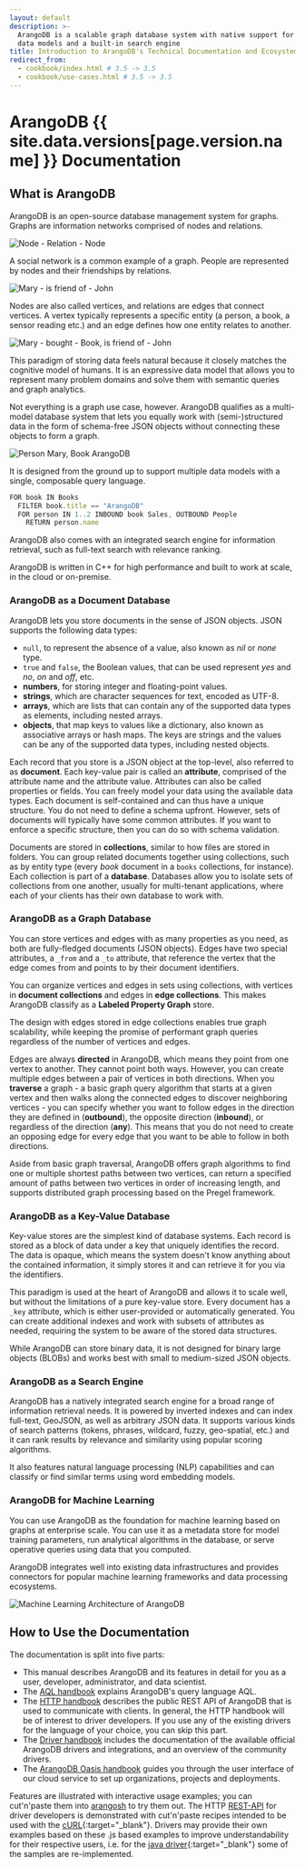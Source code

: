 ```yaml
---
layout: default
description: >-
  ArangoDB is a scalable graph database system with native support for other
  data models and a built-in search engine
title: Introduction to ArangoDB's Technical Documentation and Ecosystem
redirect_from:
  - cookbook/index.html # 3.5 -> 3.5
  - cookbook/use-cases.html # 3.5 -> 3.5
---
```

# ArangoDB {{ site.data.versions[page.version.name] }} Documentation

## What is ArangoDB

ArangoDB is an open-source database management system for graphs.
Graphs are information networks comprised of nodes and relations.

![Node - Relation - Node](images/data-model-graph-relation-abstract.png)

A social network is a common example of a graph. People are represented by nodes
and their friendships by relations.

![Mary - is friend of - John](images/data-model-graph-relation-concrete.png)

Nodes are also called vertices, and relations are edges that connect vertices.
A vertex typically represents a specific entity (a person, a book, a sensor
reading etc.) and an edge defines how one entity relates to another.

![Mary - bought - Book, is friend of - John](images/data-model-graph-relations.png)

This paradigm of storing data feels natural because it closely matches the
cognitive model of humans. It is an expressive data model that allows you to
represent many problem domains and solve them with semantic queries and graph
analytics.

Not everything is a graph use case, however. ArangoDB qualifies as a multi-model
database system that lets you equally work with (semi-)structured data in the
form of schema-free JSON objects without connecting these objects to form a graph.

![Person Mary, Book ArangoDB](images/data-model-document.png)

It is designed from the ground up to support multiple data models with a single,
composable query language.

```js
FOR book IN Books
  FILTER book.title == "ArangoDB"
  FOR person IN 1..2 INBOUND book Sales, OUTBOUND People
    RETURN person.name
```

ArangoDB also comes with an integrated search engine for information retrieval,
such as full-text search with relevance ranking.

ArangoDB is written in C++ for high performance and built to work at scale, in
the cloud or on-premise.

### ArangoDB as a Document Database

ArangoDB lets you store documents in the sense of JSON objects. JSON supports
the following data types:

- `null`, to represent the absence of a value, also known as _nil_ or _none_ type.
- `true` and `false`, the Boolean values, that can be used represent _yes_ and
  _no_, _on_ and _off_, etc.
- **numbers**, for storing integer and floating-point values.
- **strings**, which are character sequences for text, encoded as UTF-8.
- **arrays**, which are lists that can contain any of the supported data types
  as elements, including nested arrays.
- **objects**, that map keys to values like a dictionary, also known as
  associative arrays or hash maps. The keys are strings and the values can be
  any of the supported data types, including nested objects.

Each record that you store is a JSON object at the top-level, also referred to
as **document**. Each key-value pair is called an **attribute**, comprised
of the attribute name and the attribute value. Attributes can also be called
properties or fields. You can freely model your data
using the available data types. Each document is self-contained and can thus
have a unique structure. You do not need to define a schema upfront.
However, sets of documents will typically have some common attributes. If you
want to enforce a specific structure, then you can do so with schema validation.

Documents are stored in **collections**, similar to how files are stored in
folders. You can group related documents together using collections, such as by
entity type (every _book_ document in a `books` collections, for instance).
Each collection is part of a **database**. Databases allow you to isolate sets
of collections from one another, usually for multi-tenant applications, where
each of your clients has their own database to work with.

<!-- Joins? Indexes? -->

### ArangoDB as a Graph Database

You can store vertices and edges with as many properties as you need, as both
are fully-fledged documents (JSON objects). Edges have two special attributes,
a `_from` and a `_to` attribute, that reference the vertex that the edge comes
from and points to by their document identifiers.

You can organize vertices and edges in sets using
collections, with vertices in **document collections** and edges in
**edge collections**. This makes ArangoDB classify as a **Labeled Property Graph**
store.

The design with edges stored in edge collections enables true graph scalability,
while keeping the promise of performant graph queries regardless of the number
of vertices and edges.

Edges are always **directed** in ArangoDB, which means they point from one
vertex to another. They cannot point both ways. However, you can create multiple
edges between a pair of vertices in both directions. When you **traverse** a
graph - a basic graph query algorithm that starts at a given vertex and then
walks along the connected edges to discover neighboring vertices - you can
specify whether you want to follow edges in the direction they are defined in
(**outbound**), the opposite direction (**inbound**), or regardless of the
direction (**any**). This means that you do not need to create an opposing edge
for every edge that you want to be able to follow in both directions.

Aside from basic graph traversal, ArangoDB offers graph algorithms to find one
or multiple shortest paths between two vertices, can return a specified amount
of paths between two vertices in order of increasing length, and supports
distributed graph processing based on the Pregel framework.

### ArangoDB as a Key-Value Database

Key-value stores are the simplest kind of database systems. Each record is
stored as a block of data under a key that uniquely identifies the record.
The data is opaque, which means the system doesn't know anything about the
contained information, it simply stores it and can retrieve it for you via
the identifiers.

This paradigm is used at the heart of ArangoDB and allows it to scale well,
but without the limitations of a pure key-value store. Every document has a
`_key` attribute, which is either user-provided or automatically generated.
You can create additional indexes and work with subsets of attributes as
needed, requiring the system to be aware of the stored data structures.

While ArangoDB can store binary data, it is not designed for
binary large objects (BLOBs) and works best with small to medium-sized
JSON objects.

### ArangoDB as a Search Engine

ArangoDB has a natively integrated search engine for a broad range of
information retrieval needs. It is powered by inverted indexes and can index
full-text, GeoJSON, as well as arbitrary JSON data. It supports various
kinds of search patterns (tokens, phrases, wildcard, fuzzy, geo-spatial, etc.)
and it can rank results by relevance and similarity using popular
scoring algorithms.

It also features natural language processing (NLP) capabilities and can
classify or find similar terms using word embedding models.

### ArangoDB for Machine Learning

You can use ArangoDB as the foundation for machine learning based on graphs
at enterprise scale. You can use it as a metadata store for model training
parameters, run analytical algorithms in the database, or serve operative
queries using data that you computed.

ArangoDB integrates well into existing data infrastructures and provides
connectors for popular machine learning frameworks and data processing
ecosystems.

![Machine Learning Architecture of ArangoDB](images/machine-learning-architecture.png)

## How to Use the Documentation

The documentation is split into five parts:

- This manual describes ArangoDB and its features in detail for you as a user,
  developer, administrator, and data scientist.
- The [AQL handbook](aql/) explains ArangoDB's query language AQL.
- The [HTTP handbook](http/) describes the public REST API of ArangoDB
  that is used to communicate with clients. In general, the HTTP handbook will be
  of interest to driver developers. If you use any of the existing drivers for
  the language of your choice, you can skip this part.
- The [Driver handbook](drivers/) includes the documentation of the
  available official ArangoDB drivers and integrations, and an overview of the community
  drivers.
- The [ArangoDB Oasis handbook](oasis/) guides you through the user interface
  of our cloud service to set up organizations, projects and deployments.

Features are illustrated with interactive usage examples; you can cut'n'paste them
into [arangosh](programs-arangosh.html) to try them out. The HTTP
[REST-API](http/) for driver developers is demonstrated with cut'n'paste
recipes intended to be used with the [cURL](http://curl.haxx.se){:target="_blank"}. Drivers may provide
their own examples based on these .js based examples to improve understandability
for their respective users, i.e. for the [java driver](https://github.com/arangodb/arangodb-java-driver#learn-more){:target="_blank"}
some of the samples are re-implemented.
